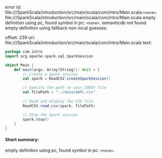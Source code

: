 error id: file://<WORKSPACE>/SparkScala/introduction/src/main/scala/com/intro/Main.scala:`<none>`.
file://<WORKSPACE>/SparkScala/introduction/src/main/scala/com/intro/Main.scala
empty definition using pc, found symbol in pc: `<none>`.
semanticdb not found
empty definition using fallback
non-local guesses:

offset: 239
uri: file://<WORKSPACE>/SparkScala/introduction/src/main/scala/com/intro/Main.scala
text:
```scala
package com.intro
import org.apache.spark.sql.SparkSession

object Main {
    def main(args: Array[String]): Unit = {
        // Create a Spark session
        val spark = ReadCSV.createSparkSession()

        // Specify the path to your C@@SV file
        val filePath = "../data/AAPL.csv"
        
        // Read and display the CSV file
        ReadCSV.read_csv(spark, filePath)

        // Stop the Spark session
        spark.stop()
    }
}
```


#### Short summary: 

empty definition using pc, found symbol in pc: `<none>`.